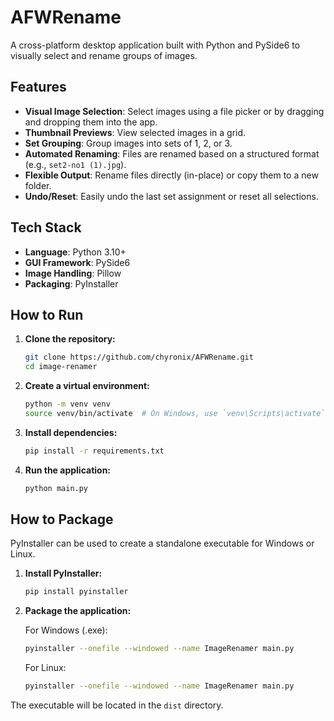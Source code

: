 # AFWRename

A cross-platform desktop application built with Python and PySide6 to visually select and rename groups of images.

## Features

-   **Visual Image Selection**: Select images using a file picker or by dragging and dropping them into the app.
-   **Thumbnail Previews**: View selected images in a grid.
-   **Set Grouping**: Group images into sets of 1, 2, or 3.
-   **Automated Renaming**: Files are renamed based on a structured format (e.g., `set2-no1 (1).jpg`).
-   **Flexible Output**: Rename files directly (in-place) or copy them to a new folder.
-   **Undo/Reset**: Easily undo the last set assignment or reset all selections.

## Tech Stack

-   **Language**: Python 3.10+
-   **GUI Framework**: PySide6
-   **Image Handling**: Pillow
-   **Packaging**: PyInstaller

## How to Run

1.  **Clone the repository:**
    ```bash
    git clone https://github.com/chyronix/AFWRename.git
    cd image-renamer
    ```

2.  **Create a virtual environment:**
    ```bash
    python -m venv venv
    source venv/bin/activate  # On Windows, use `venv\Scripts\activate`
    ```

3.  **Install dependencies:**
    ```bash
    pip install -r requirements.txt
    ```

4.  **Run the application:**
    ```bash
    python main.py
    ```

## How to Package

PyInstaller can be used to create a standalone executable for Windows or Linux.

1.  **Install PyInstaller:**
    ```bash
    pip install pyinstaller
    ```

2.  **Package the application:**
    
    For Windows (.exe):
    ```bash
    pyinstaller --onefile --windowed --name ImageRenamer main.py
    ```

    For Linux:
    ```bash
    pyinstaller --onefile --windowed --name ImageRenamer main.py
    ```
The executable will be located in the `dist` directory.